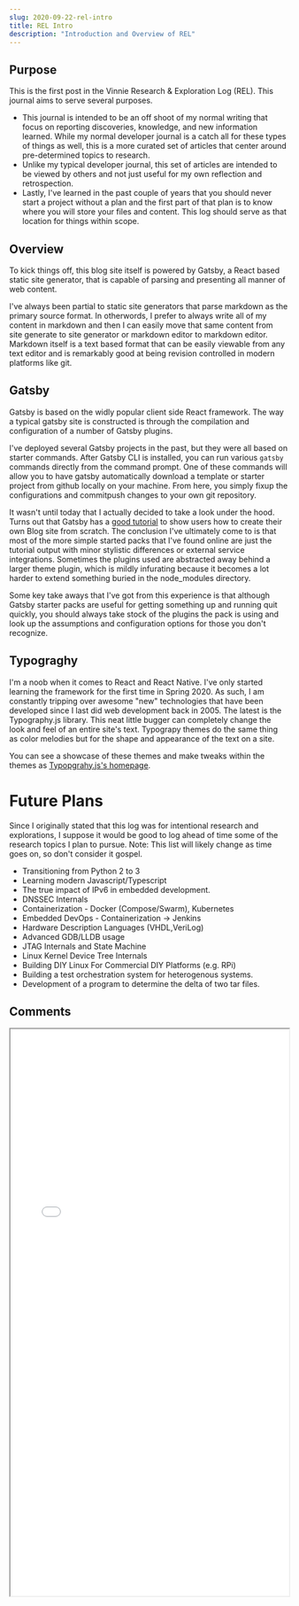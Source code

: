 ```yaml
---
slug: 2020-09-22-rel-intro
title: REL Intro
description: "Introduction and Overview of REL"
---
```


## Purpose

This is the first post in the Vinnie Research & Exploration Log (REL). This journal aims to serve several purposes.

<!--truncate-->

- This journal is intended to be an off shoot of my normal writing that focus on reporting discoveries, knowledge, and new information learned. While my normal developer journal is a catch all for these types of things as well, this is a more curated set of articles that center around pre-determined topics to research.
- Unlike my typical developer journal, this set of articles are intended to be viewed by others and not just useful for my own reflection and retrospection.
- Lastly, I've learned in the past couple of years that you should never start a project without a plan and the first part of that plan is to know where you will store your files and content. This log should serve as that location for things within scope.

## Overview

To kick things off, this blog site itself is powered by Gatsby, a React based static site generator, that is capable of parsing and presenting all manner of web content.

I've always been partial to static site generators that parse markdown as the primary source format. In otherwords, I prefer to always write all of my content in markdown and then I can easily move that same content from site generate to site generator or markdown editor to markdown editor. Markdown itself is a text based format that can be easily viewable from any
text editor and is remarkably good at being revision controlled in modern platforms like git.

## Gatsby

Gatsby is based on the widly popular client side React framework. The way a typical gatsby site is constructed is through the compilation and configuration of a number of Gatsby plugins.

I've deployed several Gatsby projects in the past, but they were all based on starter commands. After Gatsby CLI is installed, you can run various `gatsby` commands directly from the command prompt. One of these commands will allow you to have gatsby automatically download a template or starter project from github locally on your machine. From here, you simply fixup the configurations and commitpush changes to your own git repository.

It wasn't until today that I actually decided to take a look under the hood. Turns out that Gatsby has a [good tutorial](https://www.gatsbyjs.com/blog/2017-07-19-creating-a-blog-with-gatsby/) to show users how to create their own Blog site from scratch. The conclusion I've ultimately come to is that most of the more simple started packs that I've found online are just the tutorial output with minor stylistic differences or external service integrations. Sometimes the plugins used are abstracted away behind a larger theme plugin, which is mildly infurating because it becomes a lot harder to extend something buried in the node_modules directory.

Some key take aways that I've got from this experience is that although Gatsby starter packs are useful for getting something up and running quit quickly, you should always take stock of the plugins the pack is using and look up the assumptions and configuration options for those you don't recognize.

## Typograghy

I'm a noob when it comes to React and React Native. I've only started learning the framework for the first time in Spring 2020. As such, I am constantly tripping over awesome "new" technologies that have been developed since I last did web development back in 2005. The latest is the Typography.js library. This neat little bugger can completely change the look and feel of an entire site's text. Typograpy themes do the same thing as color melodies but for the shape and appearance of the text on a site.

You can see a showcase of these themes and make tweaks within the themes as [Typopgrahy.js's homepage](https://kyleamathews.github.io/typography.js/).

# Future Plans

Since I originally stated that this log was for intentional research and explorations, I suppose it would be good to log ahead of time some of the research topics I plan to pursue. Note: This list will likely change as time goes on, so don't consider it gospel.

- Transitioning from Python 2 to 3
- Learning modern Javascript/Typescript
- The true impact of IPv6 in embedded development.
- DNSSEC Internals
- Containerization - Docker (Compose/Swarm), Kubernetes
- Embedded DevOps - Containerization -> Jenkins
- Hardware Description Languages (VHDL,VeriLog)
- Advanced GDB/LLDB usage
- JTAG Internals and State Machine
- Linux Kernel Device Tree Internals
- Building DIY Linux For Commercial DIY Platforms (e.g. RPi)
- Building a test orchestration system for heterogenous systems.
- Development of a program to determine the delta of two tar files.

## Comments

<iframe src="/comment-iframe.html" height="1024" width="100%" onLoad=""></iframe>
